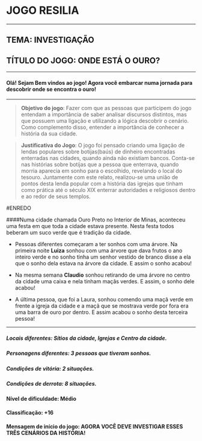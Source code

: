 # JOGO RESILIA

***
## **TEMA**: INVESTIGAÇÃO
## **TÍTULO DO JOGO**: ONDE ESTÁ O OURO?

---
#### Olá! Sejam Bem vindos ao jogo! Agora você embarcar numa jornada para descobrir onde se encontra o ouro!

---
> **Objetivo do jogo**: Fazer com que as pessoas que participem do jogo entendam a importância de saber analisar discursos distintos, mas que possuem uma ligação e utilizando a lógica descobrir o cenário. Como complemento disso, entender a importância de conhecer a história da sua cidade. 

> **Justificativa do Jogo**: O jogo foi pensado criando uma ligação de lendas populares sobre botijas(baús) de dinheiro encontradas enterradas nas cidades, quando ainda não existiam bancos. Conta-se nas histórias sobre botijas que a pessoa que enterrava, quando morria aparecia em sonho para o escolhido, revelando o local do tesouro. 
Juntamente com este relato, realizou-se uma união de pontos desta lenda popular com a história das igrejas que tinham como prática até o século XIX enterrar autoridades e religiosos dentro e ao redor de seus templos. 

#ENREDO

####Numa cidade chamada Ouro Preto no Interior de Minas, aconteceu uma festa em que toda a cidade estava presente. Nesta festa todos beberam um suco verde que é tradição da cidade.
 + Pessoas diferentes começaram a ter sonhos com uma árvore. Na primeira noite **Luiza** sonhou com uma árvore que dava frutos o ano inteiro verde e no sonho tinha um senhor vestido de branco disse a ela que o sonho dela estava na árvore da cidade. E assim o sonho acabou!
 + Na mesma semana **Claudio** sonhou retirando de uma árvore no centro da cidade uma caixa e nela tinham maçãs verdes. E assim, o sonho dele acabou!

+ A última pessoa, que foi a Laura, sonhou comendo uma maçã verde em frente a igreja da cidade e a maçã que se mostrava verde por fora era uma barra de ouro por dentro. E assim acabou o sonho desta terceira pessoa!
---

##### Locais diferentes: Sítios da cidade, Igrejas e Centro da cidade.
##### Personagens diferentes: 3 pessoas que tiveram sonhos.
##### Condições de vitória: 2 situações.
##### Condições de derrota: 8 situações.

#### Nível de dificuldade: Médio
#### Classificação: +16

#### **Mensagem de início do jogo**: AGORA VOCÊ DEVE INVESTIGAR ESSES TRÊS CENÁRIOS DA HISTÓRIA!





